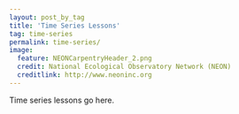 ```yaml
---
layout: post_by_tag
title: 'Time Series Lessons'
tag: time-series
permalink: time-series/
image:
  feature: NEONCarpentryHeader_2.png
  credit: National Ecological Observatory Network (NEON)
  creditlink: http://www.neoninc.org
---
```


Time series lessons go here.

